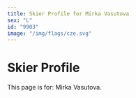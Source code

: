 ```yaml
---
title: Skier Profile for Mirka Vasutova
sex: "L"
id: "9903"
image: "/img/flags/cze.svg" 
---
```


# Skier Profile

This page is for: Mirka Vasutova.
    
